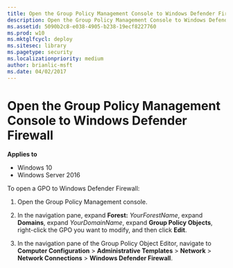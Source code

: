 ```yaml
---
title: Open the Group Policy Management Console to Windows Defender Firewall (Windows 10)
description: Open the Group Policy Management Console to Windows Defender Firewall with Advanced Security
ms.assetid: 5090b2c8-e038-4905-b238-19ecf8227760
ms.prod: w10
ms.mktglfcycl: deploy
ms.sitesec: library
ms.pagetype: security
ms.localizationpriority: medium
author: brianlic-msft
ms.date: 04/02/2017
---
```


# Open the Group Policy Management Console to Windows Defender Firewall

**Applies to**
-   Windows 10
-   Windows Server 2016

To open a GPO to Windows Defender Firewall:

1.  Open the Group Policy Management console.

2.  In the navigation pane, expand **Forest:** *YourForestName*, expand **Domains**, expand *YourDomainName*, expand **Group Policy Objects**, right-click the GPO you want to modify, and then click **Edit**.

3.  In the navigation pane of the Group Policy Object Editor, navigate to **Computer Configuration** > **Administrative Templates** > **Network** > **Network Connections** > **Windows Defender Firewall**.